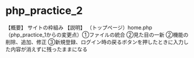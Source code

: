 # php_practice_2
【概要】
サイトの枠組み
【説明】
（トップページ）home.php
（php_practice_1からの変更点）①ファイルの統合 ②見た目の一新 ②機能の削除、追加、修正 ③新規登録、ログイン時の戻るボタンを押したときに入力した内容が消えずに残ったままになる
